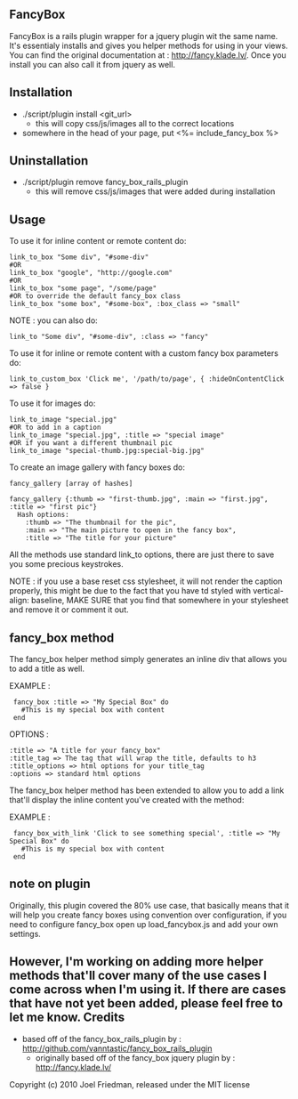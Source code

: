 FancyBox
--------

FancyBox is a rails plugin wrapper for a jquery plugin wit the same name. It's essentialy installs and gives you helper methods for using in your views. You can find the original documentation at : http://fancy.klade.lv/. Once you install you can also call it from jquery as well.

Installation
------------

* ./script/plugin install <git_url> 
  * this will copy css/js/images all to the correct locations
* somewhere in the head of your page, put <%= include_fancy_box %>

Uninstallation
--------------

* ./script/plugin remove fancy_box_rails_plugin
  * this will remove css/js/images that were added during installation

Usage
-----

To use it for inline content or remote content do:

    link_to_box "Some div", "#some-div"
    #OR
    link_to_box "google", "http://google.com"
    #OR
    link_to_box "some page", "/some/page"
    #OR to override the default fancy_box class
    link_to_box "some box", "#some-box", :box_class => "small" 

NOTE : you can also do:

    link_to "Some div", "#some-div", :class => "fancy"

To use it for inline or remote content with a custom fancy box parameters do:

    link_to_custom_box 'Click me', '/path/to/page', { :hideOnContentClick => false }

To use it for images do:

    link_to_image "special.jpg"
    #OR to add in a caption
    link_to_image "special.jpg", :title => "special image"
    #OR if you want a different thumbnail pic
    link_to_image "special-thumb.jpg:special-big.jpg"

To create an image gallery with fancy boxes do:

    fancy_gallery [array of hashes]
  
    fancy_gallery {:thumb => "first-thumb.jpg", :main => "first.jpg", :title => "first pic"}
      Hash options:
        :thumb => "The thumbnail for the pic",
        :main => "The main picture to open in the fancy box",
        :title => "The title for your picture"

All the methods use standard link_to options, there are just there to save you some precious keystrokes.

NOTE : if you use a base reset css stylesheet, it will not render the caption properly, this might be due to the fact that you have td styled with vertical-align: baseline, MAKE SURE that you find that somewhere in your stylesheet and remove it or comment it out.

fancy_box method
----------------

The fancy_box helper method simply generates an inline div that allows you to add a title as well. 

EXAMPLE : 

     fancy_box :title => "My Special Box" do
       #This is my special box with content
     end

OPTIONS :

    :title => "A title for your fancy_box"
    :title_tag => The tag that will wrap the title, defaults to h3
    :title_options => html options for your title_tag
    :options => standard html options

The fancy_box helper method has been extended to allow you to add a link that'll display the inline content you've created with the method:

EXAMPLE :

     fancy_box_with_link 'Click to see something special', :title => "My Special Box" do
       #This is my special box with content
     end

note on plugin
--------------

Originally, this plugin covered the 80% use case, that basically means that it will help you create fancy boxes using convention over configuration, if you need to configure fancy_box open up load_fancybox.js and add your own settings.

However, I'm working on adding more helper methods that'll cover many of the use cases I come across when I'm using it. If there are cases that have not yet been added, please feel free to let me know.
Credits
-------

* based off of the fancy_box_rails_plugin by : http://github.com/vanntastic/fancy_box_rails_plugin
  * originally based off of the fancy_box jquery plugin by : http://fancy.klade.lv/

Copyright (c) 2010 Joel Friedman, released under the MIT license
